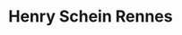 ---
title: "Henry Schein Rennes"
url: /la-chapelle-des-fougeretz/henry-schein-rennes/
shop: approvisionnement médical
---
